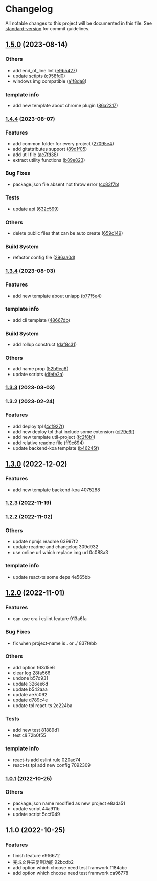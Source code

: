 # Changelog

All notable changes to this project will be documented in this file. See [standard-version](https://github.com/conventional-changelog/standard-version) for commit guidelines.

## [1.5.0](https://github.com/sishen654/mazp-create-tpl/compare/v1.4.4...v1.5.0) (2023-08-14)


### Others

* add end_of_line lint ([e9b5427](https://github.com/sishen654/mazp-create-tpl/commit/e9b5427509c5158c92e3e0c402287ae3c012cf8e))
* update sctipts ([c958fd0](https://github.com/sishen654/mazp-create-tpl/commit/c958fd00f1ef2e675ed480e2bfe08eb59b89df43))
* windows img compatible ([a1f8da8](https://github.com/sishen654/mazp-create-tpl/commit/a1f8da8cb55dea7aed66b16109f19b4b8f5ddda0))


### template info

* add new template about chrome plugin ([86a2317](https://github.com/sishen654/mazp-create-tpl/commit/86a2317b57354786be5d6f180542beb2f53e33b2))

### [1.4.4](https://github.com/sishen654/mazp-create-tpl/compare/v1.3.4...v1.4.4) (2023-08-07)


### Features

* add common folder for every project ([27095e4](https://github.com/sishen654/mazp-create-tpl/commit/27095e467cf95a5daf56f646952f49edadecd0f8))
* add gitattributes support ([89d1f05](https://github.com/sishen654/mazp-create-tpl/commit/89d1f050f26425b9ce12aee7a82a40b49befb3b2))
* add util file ([ae7fd38](https://github.com/sishen654/mazp-create-tpl/commit/ae7fd38135dd26f920341ff3daef45ab67871754))
* extract utility functions ([b89e823](https://github.com/sishen654/mazp-create-tpl/commit/b89e823cb89d7e2c84b83fe74dade95d8b4cd12c))


### Bug Fixes

* package.json file absent not throw error ([cc83f7b](https://github.com/sishen654/mazp-create-tpl/commit/cc83f7ba7105444de295ceaca73d85ac4bbb46ed))


### Tests

* update api ([632c599](https://github.com/sishen654/mazp-create-tpl/commit/632c5994db1f35a2a3d6cc875ec21185f69bce5e))


### Others

* delete public files that can be auto create ([659c149](https://github.com/sishen654/mazp-create-tpl/commit/659c1497ff32743502eb814bb298cd90c3979d60))


### Build System

* refactor config file ([296aa0d](https://github.com/sishen654/mazp-create-tpl/commit/296aa0dffcfb5bf8f587afdfd65252922ef4a4dd))

### [1.3.4](https://github.com/sishen654/mazp-create-tpl/compare/v1.3.3...v1.3.4) (2023-08-03)


### Features

* add new template about uniapp ([b77f5e4](https://github.com/sishen654/mazp-create-tpl/commit/b77f5e48db5375c87f3fad40f57e7aaa51a710c3))


### template info

* add cli template ([48667db](https://github.com/sishen654/mazp-create-tpl/commit/48667dbed90abde32c4370240a60b5cd2f661e78))


### Build System

* add rollup construct ([daf8c31](https://github.com/sishen654/mazp-create-tpl/commit/daf8c315cab001e11e20d1992f56f74decd241a2))


### Others

* add name prop ([52b9ec8](https://github.com/sishen654/mazp-create-tpl/commit/52b9ec8da31564f26042ff19e9142be5229ad86e))
* update scripts ([dfefe2a](https://github.com/sishen654/mazp-create-tpl/commit/dfefe2a1c441a4d02a20ffc26dba7c5013f25b1d))

### [1.3.3](https://github.com/sishen654/mazp-create-tpl/compare/v1.3.2...v1.3.3) (2023-03-03)

### 1.3.2 (2023-02-24)


### Features

* add deploy tpl ([4cf927f](https://github.com/sishen654/mazp-create-tpl/commit/4cf927ff3d6bba1a7f462417c64ac7b178bcd938))
* add new deploy tpl that include some extension ([cf79e6f](https://github.com/sishen654/mazp-create-tpl/commit/cf79e6fa85dce64af3feaa9aef1dded58de1b4b2))
* add new template util-project ([fc2f8b1](https://github.com/sishen654/mazp-create-tpl/commit/fc2f8b1b7af7e8993360e960333efcdf319da479))
* add relative readme file ([ff9c694](https://github.com/sishen654/mazp-create-tpl/commit/ff9c694f41c44d7fca785fd2ccbe9547ed6f5236))
* update backend-koa template ([b46245f](https://github.com/sishen654/mazp-create-tpl/commit/b46245f1f05c8b3f065037e3ef2e2616625a6803))

## [1.3.0](///compare/v1.2.3...v1.3.0) (2022-12-02)


### Features

* add new template backend-koa 4075288

### [1.2.3](///compare/v1.2.2...v1.2.3) (2022-11-19)

### [1.2.2](///compare/v1.2.0...v1.2.2) (2022-11-02)


### Others

* update npmjs readme 63997f2
* update readme and changelog 309d932
* use online url which replace img url 0c088a3


### template info

* update react-ts some deps 4e565bb

## [1.2.0](///compare/v1.0.1...v1.2.0) (2022-11-01)

### Features

- can use cra i eslint feature 913a6fa

### Bug Fixes

- fix when project-name is . or ./ 837febb

### Others

- add option f63d5e6
- clear log 28fa566
- undone b57d931
- update 326ee6d
- update b542aaa
- update ae7c092
- update d789c4e
- update tpl react-ts 2e224ba

### Tests

- add new test 81889d1
- test cli 72b0f55

### template info

- react-ts add eslint rule 020ac74
- react-ts tpl add new config 7092309

### [1.0.1](///compare/v1.1.0...v1.0.1) (2022-10-25)

### Others

- package.json name modified as new project e8ada51
- update script 44a911b
- update script 5ccf049

## 1.1.0 (2022-10-25)

### Features

- finish feature e9f6672
- 完成文件夹复制功能 92bcdb2
- add option which choose need test framwork 1184abc
- add option which choose need test framwork ca96778
